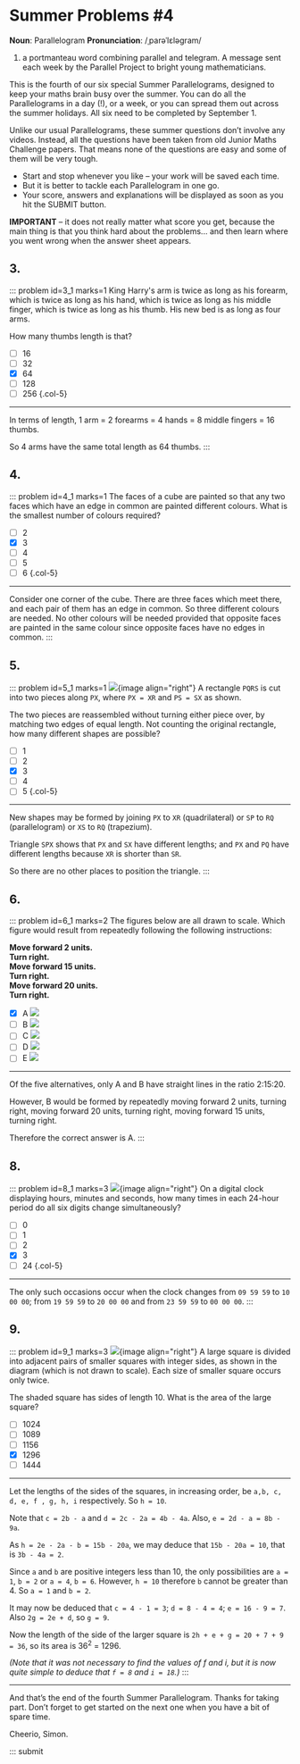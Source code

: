 # Summer Problems #4

<div class="dictionary">

__Noun__: Parallelogram
__Pronunciation__: /ˌparəˈlɛləɡram/

1. a portmanteau word combining parallel and telegram. A message sent each
week by the Parallel Project to bright young mathematicians.

</div>

This is the fourth of our six special Summer Parallelograms, designed to keep your maths brain busy over the summer. You can do all the Parallelograms in a day (!), or a week, or you can spread them out across the summer holidays. All six need to be completed by September 1.

Unlike our usual Parallelograms, these summer questions don’t involve any videos. Instead, all the questions have been taken from old Junior Maths Challenge papers. That means none of the questions are easy and some of them will be very tough.

* Start and stop whenever you like – your work will be saved each time.
* But it is better to tackle each Parallelogram in one go.
* Your score, answers and explanations will be displayed as soon as you hit the SUBMIT button.

__IMPORTANT__ – it does not really matter what score you get, because the main thing is that you think hard about the problems... and then learn where you went wrong when the answer sheet appears.



## 3.

::: problem id=3_1 marks=1
King Harry's arm is twice as long as his forearm, which is twice as long as his hand, which
is twice as long as his middle finger, which is twice as long as his thumb. His new bed is as
long as four arms.

How many thumbs length is that?

* [ ] 16
* [ ] 32
* [x] 64
* [ ] 128
* [ ] 256
{.col-5}

---

In terms of length, 1 arm = 2 forearms = 4 hands = 8 middle fingers = 16 thumbs.

So 4 arms have the same total length as 64 thumbs.
:::


## 4.

::: problem id=4_1 marks=1
The faces of a cube are painted so that any two faces which have an edge in common are
painted different colours. What is the smallest number of colours required?

* [ ] 2
* [x] 3
* [ ] 4
* [ ] 5
* [ ] 6
{.col-5}

---

Consider one corner of the cube. There are three faces which meet there, and each pair of them has an edge in common. So three different colours are needed. No other colours will be needed provided that opposite faces are painted in the same colour since opposite faces have no edges in common.
:::


## 5.

::: problem id=5_1 marks=1
![](/resources/2018summer-7-4/5-rectangle-question.gif){image align="right"}
A rectangle `PQRS` is cut into two pieces along `PX`, where `PX = XR` and `PS = SX` as shown.

The two pieces are reassembled without turning either piece over, by matching two edges of equal length. Not counting the original rectangle, how many different shapes are possible?

* [ ] 1
* [ ] 2
* [x] 3
* [ ] 4
* [ ] 5
{.col-5}

---

New shapes may be formed by joining `PX` to `XR` (quadrilateral) or `SP` to `RQ` (parallelogram) or `XS` to `RQ` (trapezium).

Triangle `SPX` shows that `PX` and `SX` have different lengths; and `PX` and `PQ` have different lengths because `XR` is shorter than `SR`.

So there are no other places to position the triangle.
:::


## 6.

::: problem id=6_1 marks=2
The figures below are all drawn to scale. Which figure would result from repeatedly following the following instructions:

__Move forward 2 units.  
Turn right.  
Move forward 15 units.  
Turn right.  
Move forward 20 units.  
Turn right.__  

* [x] A ![](/resources/2018summer-7-4/6-shape-1.gif)
* [ ] B ![](/resources/2018summer-7-4/6-shape-2.gif)
* [ ] C ![](/resources/2018summer-7-4/6-shape-3.gif)
* [ ] D ![](/resources/2018summer-7-4/6-shape-4.gif)
* [ ] E ![](/resources/2018summer-7-4/6-shape-5.gif)

---
Of the five alternatives, only A and B have straight lines in the ratio 2:15:20.

However, B would be formed by repeatedly moving forward 2 units, turning right, moving forward 20 units, turning right, moving forward 15 units, turning right.

Therefore the correct answer is A.
:::




## 8.

::: problem id=8_1 marks=3
![](/resources/2018summer-7-4/8-clock-question.gif){image align="right"}
On a digital clock displaying hours, minutes and seconds, how many times in each 24-hour period do all six digits change simultaneously?

* [ ] 0
* [ ] 1
* [ ] 2
* [x] 3
* [ ] 24
{.col-5}

---
The only such occasions occur when the clock changes from `09 59 59` to `10 00 00`; from `19 59 59` to `20 00 00` and from `23 59 59` to `00 00 00`.
:::


## 9.

::: problem id=9_1 marks=3
![](/resources/2018summer-7-4/9-square-question.gif){image align="right"}
A large square is divided into adjacent pairs of smaller squares with integer sides, as shown in the diagram (which is not drawn to scale). Each size of smaller square occurs only twice.

The shaded square has sides of length 10. What is the area of the large square?

* [ ] 1024
* [ ] 1089
* [ ] 1156
* [x] 1296
* [ ] 1444

---
Let the lengths of the sides of the squares, in increasing order, be `a,b, c, d, e, f , g, h, i` respectively. So `h = 10`.

Note that `c = 2b - a` and `d = 2c - 2a = 4b - 4a`. Also, `e = 2d - a = 8b - 9a`.

As `h = 2e - 2a - b = 15b - 20a`, we may deduce that `15b - 20a = 10`, that is `3b - 4a = 2`.

Since `a` and `b` are positive integers less than 10, the only possibilities are `a = 1`, `b = 2` or `a = 4`, `b = 6`. However, `h = 10` therefore `b` cannot be greater than 4. So `a = 1` and `b = 2`.

It may now be deduced that `c = 4 - 1 = 3`; `d = 8 - 4 = 4`; `e = 16 - 9 = 7`. Also `2g = 2e + d`, so `g = 9`.

Now the length of the side of the larger square is `2h + e + g = 20 + 7 + 9 = 36`, so its area is 36<sup>2</sup> = 1296.

_(Note that it was not necessary to find the values of f and i, but it is now quite simple to deduce that `f = 8` and `i = 18`.)_
:::


***

And that’s the end of the fourth Summer Parallelogram. Thanks for taking part. Don’t forget to get started on the next one when you have a bit of spare time.

Cheerio,
Simon.

::: submit
